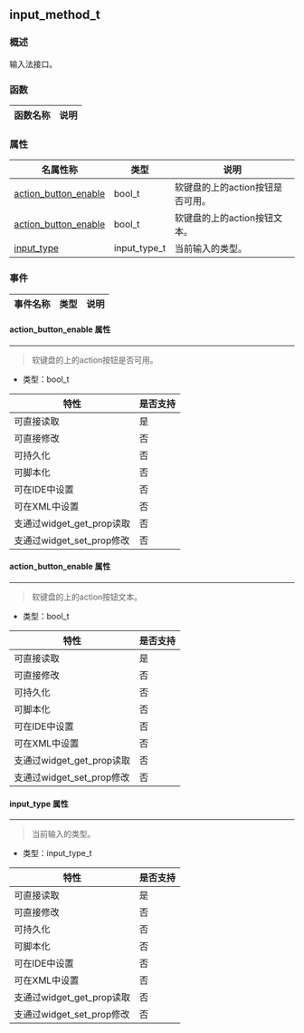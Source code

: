 ## input\_method\_t
### 概述
 输入法接口。

### 函数
<p id="input_method_t_methods">

| 函数名称 | 说明 | 
| -------- | ------------ | 
### 属性
<p id="input_method_t_properties">

| 名属性称 | 类型 | 说明 | 
| -------- | ----- | ------------ | 
| <a href="#input_method_t_action_button_enable">action\_button\_enable</a> | bool_t | 软键盘的上的action按钮是否可用。 |
| <a href="#input_method_t_action_button_enable">action\_button\_enable</a> | bool_t | 软键盘的上的action按钮文本。 |
| <a href="#input_method_t_input_type">input\_type</a> | input_type_t | 当前输入的类型。 |
### 事件
<p id="input_method_t_events">

| 事件名称 | 类型  | 说明 | 
| -------- | ----- | ------- | 
#### action\_button\_enable 属性
-----------------------
> <p id="input_method_t_action_button_enable"> 软键盘的上的action按钮是否可用。



* 类型：bool\_t

| 特性 | 是否支持 |
| -------- | ----- |
| 可直接读取 | 是 |
| 可直接修改 | 否 |
| 可持久化   | 否 |
| 可脚本化   | 否 |
| 可在IDE中设置 | 否 |
| 可在XML中设置 | 否 |
| 支通过widget_get_prop读取 | 否 |
| 支通过widget_set_prop修改 | 否 |
#### action\_button\_enable 属性
-----------------------
> <p id="input_method_t_action_button_enable"> 软键盘的上的action按钮文本。



* 类型：bool\_t

| 特性 | 是否支持 |
| -------- | ----- |
| 可直接读取 | 是 |
| 可直接修改 | 否 |
| 可持久化   | 否 |
| 可脚本化   | 否 |
| 可在IDE中设置 | 否 |
| 可在XML中设置 | 否 |
| 支通过widget_get_prop读取 | 否 |
| 支通过widget_set_prop修改 | 否 |
#### input\_type 属性
-----------------------
> <p id="input_method_t_input_type"> 当前输入的类型。



* 类型：input\_type\_t

| 特性 | 是否支持 |
| -------- | ----- |
| 可直接读取 | 是 |
| 可直接修改 | 否 |
| 可持久化   | 否 |
| 可脚本化   | 否 |
| 可在IDE中设置 | 否 |
| 可在XML中设置 | 否 |
| 支通过widget_get_prop读取 | 否 |
| 支通过widget_set_prop修改 | 否 |
